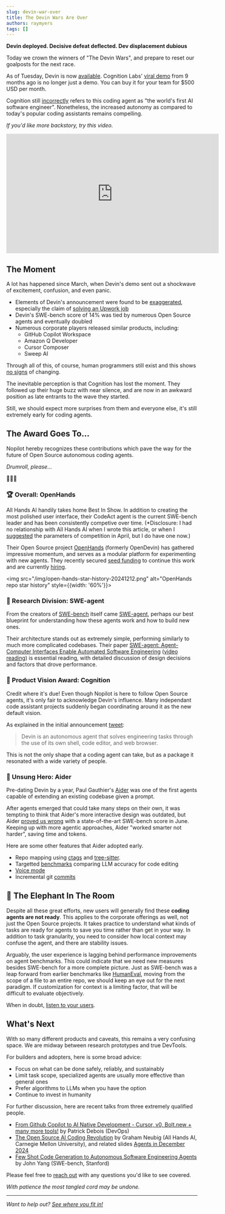 ```yaml
---
slug: devin-war-over
title: The Devin Wars Are Over
authors: raymyers
tags: []
---
```

**Devin deployed. Decisive defeat deflected. Dev displacement dubious**

Today we crown the winners of "The Devin Wars", and prepare to reset our goalposts for the next race. 

As of Tuesday, Devin is now [available](https://www.cognition.ai/blog/devin-generally-available). Cognition Labs' [viral demo](https://www.cognition.ai/blog/introducing-devin) from 9 months ago is no longer just a demo. You can buy it for your team for $500 USD per month.

Cognition still [incorrectly](https://nopilot.dev/blog/dissecting-devin#what-is-a-software-engineer) refers to this coding agent as "the world's first AI software engineer". Nonetheless, the increased autonomy as compared to today's popular coding assistants remains compelling.

*If you'd like more backstory, try this video.*

<iframe width="560" height="315" src="https://www.youtube.com/embed/aKrjE7NKfw8" frameborder="0" allow="accelerometer; autoplay; encrypted-media; gyroscope; picture-in-picture" allowfullscreen></iframe>

## The Moment

A lot has happened since March, when Devin's demo sent out a shockwave of excitement, confusion, and even panic.

* Elements of Devin's announcement were found to be [exaggerated](https://nopilot.dev/blog/dissecting-devin/#point-by-point), especially the claim of [solving an Upwork job](https://www.youtube.com/watch?v=tNmgmwEtoWE)
* Devin's SWE-bench score of 14% was tied by numerous Open Source agents and eventually doubled
* Numerous corporate players released similar products, including:
  * GitHub Copilot Workspace
  * Amazon Q Developer
  * Cursor Composer
  * Sweep AI

Through all of this, of course, human programmers still exist and this shows [no signs](https://www.youtube.com/watch?v=xFI2w-lxNsI) of changing.

The inevitable perception is that Cognition has lost the moment. They followed up their huge buzz with near silence, and are now in an awkward position as late entrants to the wave they started.

Still, we should expect more surprises from them and everyone else, it's still extremely early for coding agents.

## The Award Goes To...

Nopilot hereby recognizes these contributions which pave the way for the future of Open Source autonomous coding agents.

*Drumroll, please...*

🥁🥁🥁

### 🏆  Overall: OpenHands

All Hands AI handily takes home Best In Show. In addition to creating the most polished user interface, their CodeAct agent is the current SWE-bench leader and has been consistently competive over time. (*Disclosure: I had no relationship with All Hands AI when I wrote this article, or when I [suggested](https://mender.ai/blog/we-can-beat-devin) the parameters of competition in April, but I do have one now.)

Their Open Source project [OpenHands](https://github.com/All-Hands-AI/OpenHands) (formerly OpenDevin) has gathered impressive momentum, and serves as a modular platform for experimenting with new agents. They recently secured [seed funding](https://www.all-hands.dev/blog/press-release-all-hands-announces-5m-to-scale-ai-agent-for-software-development) to continue this work and are currently [hiring](https://allhandsai.applytojob.com/apply).

<img src="/img/open-hands-star-history-20241212.png" alt="OpenHands repo star history" style={{width: '60%'}}></img>

### 🏅 Research Division: SWE-agent

From the creators of [SWE-bench](https://www.swebench.com/) itself came [SWE-agent](https://swe-agent.com/latest/), perhaps our best blueprint for understanding how these agents work and how to build new ones.

Their architecture stands out as extremely simple, performing similarly to much more complicated codebases. Their paper [SWE-agent: Agent-Computer Interfaces Enable Automated Software Engineering](https://arxiv.org/abs/2405.15793) ([video reading](https://www.youtube.com/watch?v=Ko-R3MtTpWQ)) is essential reading, with detailed discussion of design decisions and factors that drove performance.

### 🏅 Product Vision Award: Cognition

Credit where it's due! Even though Nopilot is here to follow Open Source agents, it's only fair to acknowledge Devin's influence. Many independant code assistant projects suddenly began coordinating around it as the new default vision.

As explained in the initial announcement [tweet](https://x.com/cognition_labs/status/1767548763134964000):

> Devin is an autonomous agent that solves engineering tasks through the use of its own shell, code editor, and web browser.

This is not the only shape that a coding agent can take, but as a package it resonated with a wide variety of people.

### 🏅 Unsung Hero: Aider

Pre-dating Devin by a year, Paul Gauthier's [Aider](https://github.com/Aider-AI/aider) was one of the first agents capable of extending an existing codebase given a prompt.

After agents emerged that could take many steps on their own, it was tempting to think that Aider's more interactive design was outdated, but Aider [proved us wrong](https://aider.chat/2024/06/02/main-swe-bench.html) with a state-of-the-art SWE-bench score in June. Keeping up with more agentic approaches, Aider "worked smarter not harder", saving time and tokens.

Here are some other features that Aider adopted early.

* Repo mapping using [ctags](https://aider.chat/2023/05/25/ctags.html) and [tree-sitter](https://aider.chat/2023/10/22/repomap.html).
* Targetted [benchmarks](https://aider.chat/docs/leaderboards/) comparing LLM accuracy for code editing 
* [Voice mode](https://aider.chat/docs/usage/voice.html)
* Incremental git [commits](https://aider.chat/docs/git.html)


## 🐘 The Elephant In The Room

Despite all these great efforts, new users will generally find these **coding agents are not ready**. This applies to the corporate offerings as well, not just the Open Source projects. It takes practice to understand what kinds of tasks are ready for agents to save you time rather than get in your way. In addition to task granularity, you need to consider how local context may confuse the agent, and there are stability issues.

Arguably, the user experience is lagging behind performance improvements on agent benchmarks. This could indicate that we need new measures besides SWE-bench for a more complete picture. Just as SWE-bench was a leap forward from earlier benchmarks like [HumanEval](https://paperswithcode.com/sota/code-generation-on-humaneval), moving from the scope of a file to an entire repo, we should keep an eye out for the next paradigm. If customization for context is a limiting factor, that will be difficult to evaluate objectively.

When in doubt, [listen to your users](https://www.uploop.dev/blog/stop-wasting-time-on-community).

## What's Next

With so many different products and caveats, this remains a very confusing space. We are midway between research prototypes and true DevTools.

For builders and adopters, here is some broad advice:

* Focus on what can be done safely, reliably, and sustainably
* Limit task scope, specialized agents are usually more effective than general ones
* Prefer algorithms to LLMs when you have the option
* Continue to invest in humanity

For further discussion, here are recent talks from three extremely qualified people.

* [From Github Copilot to AI Native Development - Cursor, v0, Bolt.new + many more tools!](https://www.youtube.com/watch?v=1QaXyA3iwig) by Patrick Debois (DevOps)
* [The Open Source AI Coding Revolution](https://www.youtube.com/watch?v=0aXPQ9eYer0) by Graham Neubig (All Hands AI, Carnegie Mellon University), and related slides [Agents in December 2024](https://docs.google.com/presentation/d/1MQzcsaohM2KfhN9HtY0c8vkvZXZBZ47lXrAL0QDe_nU/edit#slide=id.g2f602927918_0_313)
* [Few Shot Code Generation to Autonomous Software Engineering Agents](https://www.youtube.com/watch?v=f6D5eHNr_VI) by John Yang (SWE-bench, Stanford)

Please feel free to [reach out](https://www.linkedin.com/in/cadrlife) with any questions you'd like to see covered.

*With patience the most tangled cord may be undone.*

---
*Want to help out? [See where you fit in!](/contributing)*